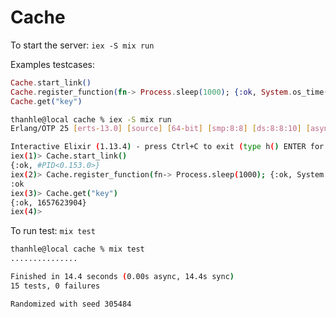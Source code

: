 # Cache

To start the server: `iex -S mix run`

Examples testcases:
  ```elixir
  Cache.start_link()
  Cache.register_function(fn-> Process.sleep(1000); {:ok, System.os_time(:second)} end, "key", 10000, 1000)
  Cache.get("key")
  ```
  ```bash
  thanhle@local cache % iex -S mix run                                   
  Erlang/OTP 25 [erts-13.0] [source] [64-bit] [smp:8:8] [ds:8:8:10] [async-threads:1] [jit] [dtrace]

  Interactive Elixir (1.13.4) - press Ctrl+C to exit (type h() ENTER for help)
  iex(1)> Cache.start_link()
  {:ok, #PID<0.153.0>}
  iex(2)> Cache.register_function(fn-> Process.sleep(1000); {:ok, System.os_time(:second)} end, "key", 10000, 1000)
  :ok
  iex(3)> Cache.get("key")
  {:ok, 1657623904}
  iex(4)> 
  ```

To run test: `mix test`
  ```bash
  thanhle@local cache % mix test                  
  ...............

  Finished in 14.4 seconds (0.00s async, 14.4s sync)
  15 tests, 0 failures

  Randomized with seed 305484
  ```



